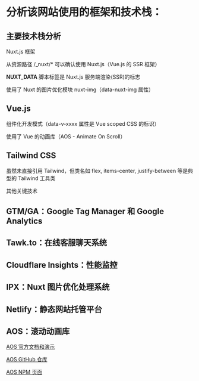 # 分析该网站使用的框架和技术栈：

## 主要技术栈分析
Nuxt.js 框架

从资源路径 /_nuxt/* 可以确认使用 Nuxt.js（Vue.js 的 SSR 框架）

__NUXT_DATA__ 脚本标签是 Nuxt.js 服务端渲染(SSR)的标志

使用了 Nuxt 的图片优化模块 nuxt-img（data-nuxt-img 属性）

## Vue.js

组件化开发模式（data-v-xxxx 属性是 Vue scoped CSS 的标识）

使用了 Vue 的动画库（AOS - Animate On Scroll）

## Tailwind CSS

虽然未直接引用 Tailwind，但类名如 flex, items-center, justify-between 等是典型的 Tailwind 工具类

其他关键技术

## GTM/GA：Google Tag Manager 和 Google Analytics

## Tawk.to：在线客服聊天系统

## Cloudflare Insights：性能监控

## IPX：Nuxt 图片优化处理系统

## Netlify：静态网站托管平台

## AOS：滚动动画库

[AOS 官方文档和演示](https://michalsnik.github.io/aos/)

[AOS GitHub 仓库](https://github.com/michalsnik/aos)

[AOS NPM 页面](https://www.npmjs.com/package/aos)


